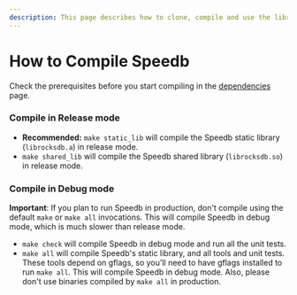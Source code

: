 ```yaml
---
description: This page describes how to clone, compile and use the library.
---
```


# How to Compile Speedb

Check the prerequisites before you start compiling in the [dependencies](dependencies.md) page.&#x20;

### Compile in Release mode

* **Recommended:** `make static_lib` will compile the Speedb static library (`librocksdb.a`) in release mode.
* `make shared_lib` will compile the Speedb shared library (`librocksdb.so`) in release mode.

### Compile in Debug mode

**Important**: If you plan to run Speedb in production, don't compile using the default `make` or `make all` invocations. This will compile Speedb in debug mode, which is much slower than release mode.

* `make check` will compile Speedb in debug mode and run all the unit tests.
* `make all` will compile Speedb's static library, and all tools and unit tests. These tools depend on gflags, so you'll need to have gflags installed to run `make all`. This will compile Speedb in debug mode. Also, please don't use binaries compiled by `make all` in production.





##
